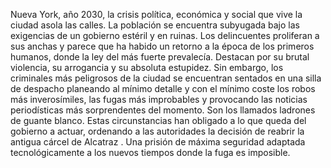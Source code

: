 Nueva York, año 2030, la crisis política, económica y social que vive la ciudad asola las calles. La población se encuentra subyugada bajo las exigencias de un gobierno estéril y en ruinas. Los delincuentes proliferan a sus anchas y parece que ha habido un retorno a la época de los primeros humanos, donde la ley del más fuerte prevalecía. Destacan por su brutal violencia, su arrogancia y su absoluta estupidez.
Sin embargo, los criminales más peligrosos de la ciudad se encuentran sentados en una silla de despacho planeando al mínimo detalle y con el mínimo coste los robos más inverosímiles, las fugas más improbables y provocando las noticias periodísticas más sorprendentes del momento. Son los llamados ladrones de guante blanco.
Estas circunstancias han obligado a lo que queda del gobierno a actuar, ordenando a las autoridades la decisión de reabrir la antigua cárcel de Alcatraz . Una prisión de máxima seguridad adaptada tecnológicamente a los nuevos tiempos donde la fuga es imposible.